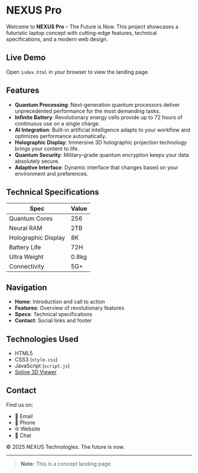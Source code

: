 # NEXUS Pro

Welcome to **NEXUS Pro** – The Future is Now. This project showcases a futuristic laptop concept with cutting-edge features, technical specifications, and a modern web design.

## Live Demo

Open `index.html` in your browser to view the landing page.

## Features

- **Quantum Processing**: Next-generation quantum processors deliver unprecedented performance for the most demanding tasks.
- **Infinite Battery**: Revolutionary energy cells provide up to 72 hours of continuous use on a single charge.
- **AI Integration**: Built-in artificial intelligence adapts to your workflow and optimizes performance automatically.
- **Holographic Display**: Immersive 3D holographic projection technology brings your content to life.
- **Quantum Security**: Military-grade quantum encryption keeps your data absolutely secure.
- **Adaptive Interface**: Dynamic interface that changes based on your environment and preferences.

## Technical Specifications

| Spec                | Value      |
|---------------------|------------|
| Quantum Cores       | 256        |
| Neural RAM          | 2TB        |
| Holographic Display | 8K         |
| Battery Life        | 72H        |
| Ultra Weight        | 0.8kg      |
| Connectivity        | 5G+        |

## Navigation

- **Home**: Introduction and call to action
- **Features**: Overview of revolutionary features
- **Specs**: Technical specifications
- **Contact**: Social links and footer

## Technologies Used

- HTML5
- CSS3 (`style.css`)
- JavaScript (`script.js`)
- [Spline 3D Viewer](https://spline.design/)

## Contact

Find us on:
- 📧 Email
- 📱 Phone
- 🌐 Website
- 💬 Chat

&copy; 2025 NEXUS Technologies. The future is now.

---

> **Note:** This is a concept landing page.
